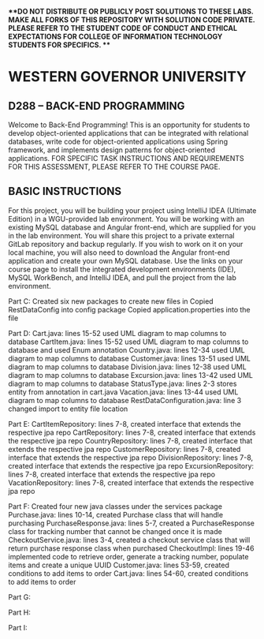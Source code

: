 <strong> **DO NOT DISTRIBUTE OR PUBLICLY POST SOLUTIONS TO THESE LABS. MAKE ALL FORKS OF THIS REPOSITORY WITH SOLUTION CODE PRIVATE. PLEASE REFER TO THE STUDENT CODE OF CONDUCT AND ETHICAL EXPECTATIONS FOR COLLEGE OF INFORMATION TECHNOLOGY STUDENTS FOR SPECIFICS. ** </strong>
# WESTERN GOVERNOR UNIVERSITY 
## D288 – BACK-END PROGRAMMING
Welcome to Back-End Programming! This is an opportunity for students to develop object-oriented applications that can be integrated with relational databases, write code for object-oriented applications using Spring framework, and implements design patterns for object-oriented applications. 
FOR SPECIFIC TASK INSTRUCTIONS AND REQUIREMENTS FOR THIS ASSESSMENT, PLEASE REFER TO THE COURSE PAGE.
## BASIC INSTRUCTIONS
For this project, you will be building your project using IntelliJ IDEA (Ultimate Edition) in a WGU-provided lab environment. You will be working with an existing MySQL database and Angular front-end, which are supplied for you in the lab environment. You will share this project to a private external GitLab repository and backup regularly. If you wish to work on it on your local machine, you will also need to download the Angular front-end application and create your own MySQL database. Use the links on your course page to install the integrated development environments (IDE), MySQL WorkBench, and IntelliJ IDEA, and pull the project from the lab environment.  


Part C:
Created six new packages to create new files in
Copied RestDataConfig into config package
Copied application.properties into the file

Part D:
Cart.java: lines 15-52 used UML diagram to map columns to database
CartItem.java: lines 15-52 used UML diagram to map columns to database and used Enum annotation
Country.java: lines 12-34 used UML diagram to map columns to database
Customer.java: lines 13-51 used UML diagram to map columns to database
Division.java: lines 12-38 used UML diagram to map columns to database
Excursion.java: lines 13-42 used UML diagram to map columns to database
StatusType.java: lines 2-3 stores entity from annotation in cart.java
Vacation.java: lines 13-44 used UML diagram to map columns to database
RestDataConfiguration.java: line 3 changed import to entity file location

Part E:
CartItemRepository: lines 7-8, created interface that extends the respective jpa repo
CartRepository: lines 7-8, created interface that extends the respective jpa repo
CountryRepository: lines 7-8, created interface that extends the respective jpa repo
CustomerRepository: lines 7-8, created interface that extends the respective jpa repo
DivisionRepository: lines 7-8, created interface that extends the respective jpa repo
ExcursionRepository: lines 7-8, created interface that extends the respective jpa repo
VacationRepository: lines 7-8, created interface that extends the respective jpa repo

Part F:
Created four new java classes under the services package
Purchase.java: lines 10-14, created Purchase class that will handle purchasing 
PurchaseResponse.java: lines 5-7, created a PurchaseResponse class for tracking number that cannot be changed once it is made
CheckoutService.java: lines 3-4, created a checkout service class that will return purchase response class when purchased
CheckoutImpl: lines 19-46 implemented code to retrieve order, generate a tracking number, populate items and create a unique UUID
Customer.java: lines 53-59, created conditions to add items to order
Cart.java: lines 54-60, created conditions to add items to order

Part G:

Part H:

Part I:
